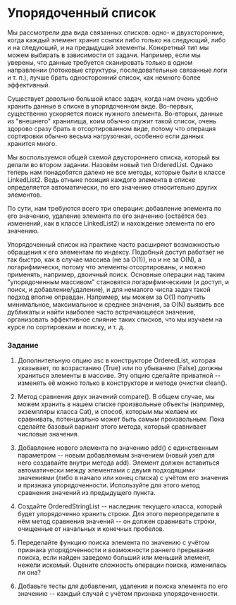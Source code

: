 # Упорядоченный список

Мы рассмотрели два вида связанных списков: одно- и двухсторонние, когда каждый элемент хранит ссылки либо только на следующий, либо и на следующий, и на предыдущий элементы. Конкретный тип мы можем выбирать в зависимости от задачи. Например, если мы уверены, что данные требуется сканировать только в одном направлении (потоковые структуры, последовательные связанные логи и т. п.), лучше брать односторонний список, как немного более эффективный.

Существует довольно большой класс задач, когда нам очень удобно хранить данные в списке в упорядоченном виде. Во-первых, существенно ускоряется поиск нужного элемента. Во-вторых, данные из "внешнего" хранилища, коим обычно служит такой список, очень здорово сразу брать в отсортированном виде, потому что операция сортировки обычно весьма нагрузочная, особенно если данных хранится много.

Мы воспользуемся общей схемой двустороннего списка, который вы делали во втором задании. Назовём новый тип OrderedList.
Однако теперь нам понадобятся далеко не все методы, которые были в классе LinkedList2. Ведь отныне позиция каждого элемента в списке определяется автоматически, по его значению относительно других элементов.

По сути, нам требуются всего три операции: добавление элемента по его значению, удаление элемента по его значению (остаётся без изменений, как в классе LinkedList2) и нахождение элемента по его значению.

Упорядоченный список на практике часто расширяют возможностью обращения к его элементам по индексу. Подобный доступ работает не так быстро, как в случае массива (не за O(1)), но и не за O(N), а логарифмически, потому что элементы отсортированы, и можно применять, например, двоичный поиск. Основные операции над таким "упорядоченным массивом" становятся логарифмическими (и доступ, и поиск, и добавление/удаление), и для немалого числа задач такой подход вполне оправдан. Например, мы можем за O(1) получить минимальное, максимальное и среднее значения, за O(N) выявить все дубликаты и найти наиболее часто встречающееся значение, организовать эффективное слияние таких списков, что мы изучаем на курсе по сортировкам и поиску, и т. д.

### Задание

1. Дополнительную опцию asc в конструкторе OrderedList, которая указывает, по возрастанию (True) или по убыванию (False) должны храниться элементы в массиве.
Эту опцию сделайте приватной -- изменять её можно только в конструкторе и методе очистки clean().

2. Метод сравнения двух значений compare(). В общем случае, мы можем хранить в нашем списке произвольные объекты (например, экземпляры класса Cat), и способ, которым мы желаем их сравнивать, потенциально может быть самым произвольным. Пока сделайте базовый вариант этого метода, который сравнивает числовые значения.

3. Добавление нового элемента по значению add() с единственным параметром -- новым добавляемым значением (новый узел для него создавайте внутри метода add). Элемент должен вставиться автоматически между элементами с двумя подходящими значениями (либо в начало или конец списка) с учётом его значения и признака упорядоченности. Используйте для этого метод сравнения значений из предыдущего пункта.

4. Создайте OrderedStringList -- наследник текущего класса, который будет упорядоченно хранить строки. Для этого переопределите в нём метод сравнения значений -- он должен сравнивать строки, очищенные от начальных и конечных пробелов.

5. Переделайте функцию поиска элемента по значению с учётом признака упорядоченности и возможности раннего прерывания поиска, если найден заведомо больший или меньший элемент, нежели искомый. Оцените сложность операции поиска, изменилась ли она?

6. Добавьте тесты для добавления, удаления и поиска элемента по его значению -- каждый случай с учётом признака упорядоченности.
